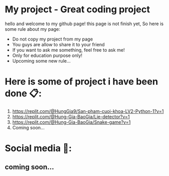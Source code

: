 # My project - Great coding project
hello and welcome to my github page! this page is not finish yet, 
So here is some rule about my page:
- Do not copy my project from my page
- You guys are allow to share it to your friend
- If you want to ask me something, feel free to ask me!
- Only for education purpose only!
- Upcoming some new rule...
# Here is some of project i have been done 📋:
1. https://replit.com/@HungGia9/San-pham-cuoi-khoa-LV2-Python-1?v=1
2. https://replit.com/@Hung-Gia-BaoGia/Lie-detector?v=1
3. https://replit.com/@Hung-Gia-BaoGia/Snake-game?v=1
4. Coming soon...
# Social media 📱:
coming soon...
----------------------------------------------------------------
